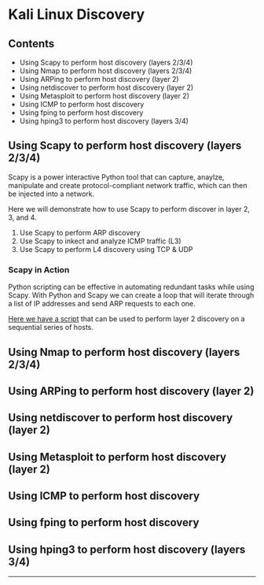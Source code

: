 # Kali Linux Discovery

## Contents

* Using Scapy to perform host discovery (layers 2/3/4)
* Using Nmap to perform host discovery (layers 2/3/4)
* Using ARPing to perform host discovery (layer 2)
* Using netdiscover to perform host discovery (layer 2)
* Using Metasploit to perform host discovery (layer 2)
* Using ICMP to perform host discovery
* Using fping to perform host discovery
* Using hping3 to perform host discovery (layers 3/4)

## Using Scapy to perform host discovery (layers 2/3/4)

Scapy is a power interactive Python tool that can capture, anaylze, manipulate and create protocol-compliant network traffic, which can then be injected into a network.

Here we will demonstrate how to use Scapy to perform discover in layer 2, 3, and 4.

1. Use Scapy to perform ARP discovery
2. Use Scapy to inkect and analyze ICMP traffic (L3)
3. Use Scapy to perform L4 discovery using TCP & UDP

### Scapy in Action

Python scripting can be effective in automating redundant tasks while using Scapy. With Python and Scapy we can create a loop that will iterate through a list of IP addresses and send ARP requests to each one.

[Here we have a script](./tools/scapy/arp-request-loop.py) that can be used to perform layer 2 discovery on a sequential series of hosts.

## Using Nmap to perform host discovery (layers 2/3/4)

## Using ARPing to perform host discovery (layer 2)

## Using netdiscover to perform host discovery (layer 2)

## Using Metasploit to perform host discovery (layer 2)

## Using ICMP to perform host discovery

## Using fping to perform host discovery

## Using hping3 to perform host discovery (layers 3/4)


---
